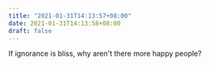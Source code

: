 ```yaml
---
title: "2021-01-31T14:13:57+08:00"
date: 2021-01-31T14:13:58+08:00
draft: false
---
```


If ignorance is bliss, why aren't there more happy people?

